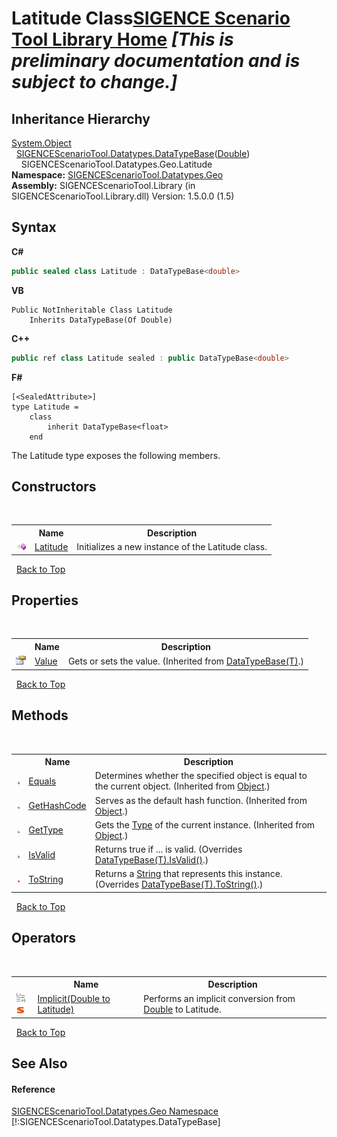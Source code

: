 # Latitude Class<a href="https://github.com/ObiWanLansi/SIGENCE-Scenario-Tool">SIGENCE Scenario Tool Library Home</a> _**\[This is preliminary documentation and is subject to change.\]**_




## Inheritance Hierarchy
<a href="http://msdn2.microsoft.com/en-us/library/e5kfa45b" target="_blank">System.Object</a><br />&nbsp;&nbsp;<a href="4ff948db-0d94-f11b-a3d2-0388c950816b.md">SIGENCEScenarioTool.Datatypes.DataTypeBase</a>(<a href="http://msdn2.microsoft.com/en-us/library/643eft0t" target="_blank">Double</a>)<br />&nbsp;&nbsp;&nbsp;&nbsp;SIGENCEScenarioTool.Datatypes.Geo.Latitude<br />
**Namespace:**&nbsp;<a href="22f4598b-4676-3d28-691e-d0e1597755ea.md">SIGENCEScenarioTool.Datatypes.Geo</a><br />**Assembly:**&nbsp;SIGENCEScenarioTool.Library (in SIGENCEScenarioTool.Library.dll) Version: 1.5.0.0 (1.5)

## Syntax

**C#**<br />
``` C#
public sealed class Latitude : DataTypeBase<double>
```

**VB**<br />
``` VB
Public NotInheritable Class Latitude
	Inherits DataTypeBase(Of Double)
```

**C++**<br />
``` C++
public ref class Latitude sealed : public DataTypeBase<double>
```

**F#**<br />
``` F#
[<SealedAttribute>]
type Latitude =  
    class
        inherit DataTypeBase<float>
    end
```

The Latitude type exposes the following members.


## Constructors
&nbsp;<table><tr><th></th><th>Name</th><th>Description</th></tr><tr><td>![Public method](media/pubmethod.gif "Public method")</td><td><a href="211d5ba1-7188-823f-31c9-af729517c004.md">Latitude</a></td><td>
Initializes a new instance of the Latitude class.</td></tr></table>&nbsp;
<a href="#latitude-class">Back to Top</a>

## Properties
&nbsp;<table><tr><th></th><th>Name</th><th>Description</th></tr><tr><td>![Public property](media/pubproperty.gif "Public property")</td><td><a href="d0f9f873-d4f5-96cd-796e-33fea08210d4.md">Value</a></td><td>
Gets or sets the value.
 (Inherited from <a href="4ff948db-0d94-f11b-a3d2-0388c950816b.md">DataTypeBase(T)</a>.)</td></tr></table>&nbsp;
<a href="#latitude-class">Back to Top</a>

## Methods
&nbsp;<table><tr><th></th><th>Name</th><th>Description</th></tr><tr><td>![Public method](media/pubmethod.gif "Public method")</td><td><a href="http://msdn2.microsoft.com/en-us/library/bsc2ak47" target="_blank">Equals</a></td><td>
Determines whether the specified object is equal to the current object.
 (Inherited from <a href="http://msdn2.microsoft.com/en-us/library/e5kfa45b" target="_blank">Object</a>.)</td></tr><tr><td>![Public method](media/pubmethod.gif "Public method")</td><td><a href="http://msdn2.microsoft.com/en-us/library/zdee4b3y" target="_blank">GetHashCode</a></td><td>
Serves as the default hash function.
 (Inherited from <a href="http://msdn2.microsoft.com/en-us/library/e5kfa45b" target="_blank">Object</a>.)</td></tr><tr><td>![Public method](media/pubmethod.gif "Public method")</td><td><a href="http://msdn2.microsoft.com/en-us/library/dfwy45w9" target="_blank">GetType</a></td><td>
Gets the <a href="http://msdn2.microsoft.com/en-us/library/42892f65" target="_blank">Type</a> of the current instance.
 (Inherited from <a href="http://msdn2.microsoft.com/en-us/library/e5kfa45b" target="_blank">Object</a>.)</td></tr><tr><td>![Public method](media/pubmethod.gif "Public method")</td><td><a href="1d99d743-f624-7312-91fd-87af91e9826d.md">IsValid</a></td><td>
Returns true if ... is valid.
 (Overrides <a href="ff1efcf2-6c88-7146-6e2f-1ec8e5987240.md">DataTypeBase(T).IsValid()</a>.)</td></tr><tr><td>![Public method](media/pubmethod.gif "Public method")</td><td><a href="6f7546dd-a14b-3128-b5c0-79cac6035a97.md">ToString</a></td><td>
Returns a <a href="http://msdn2.microsoft.com/en-us/library/s1wwdcbf" target="_blank">String</a> that represents this instance.
 (Overrides <a href="2b668059-e714-2f8a-8b2a-6506308a64c6.md">DataTypeBase(T).ToString()</a>.)</td></tr></table>&nbsp;
<a href="#latitude-class">Back to Top</a>

## Operators
&nbsp;<table><tr><th></th><th>Name</th><th>Description</th></tr><tr><td>![Public operator](media/puboperator.gif "Public operator")![Static member](media/static.gif "Static member")</td><td><a href="f7a89f8b-8ab0-6460-fd41-eeab760c2828.md">Implicit(Double to Latitude)</a></td><td>
Performs an implicit conversion from <a href="http://msdn2.microsoft.com/en-us/library/643eft0t" target="_blank">Double</a> to Latitude.</td></tr></table>&nbsp;
<a href="#latitude-class">Back to Top</a>

## See Also


#### Reference
<a href="22f4598b-4676-3d28-691e-d0e1597755ea.md">SIGENCEScenarioTool.Datatypes.Geo Namespace</a><br />[!:SIGENCEScenarioTool.Datatypes.DataTypeBase<double>]<br />